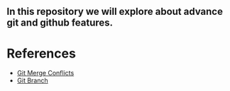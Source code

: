 ## In this repository we will explore about advance git and github features.
# References
* [Git Merge Conflicts](https://www.atlassian.com/git/tutorials/using-branches/merge-conflicts)
* [Git Branch](https://www.atlassian.com/git/tutorials/using-branches#:~:text=A%20branch%20represents%20an%20independent%20line%20of%20development.&text=The%20git%20branch%20command%20lets,checkout%20and%20git%20merge%20commands.)
